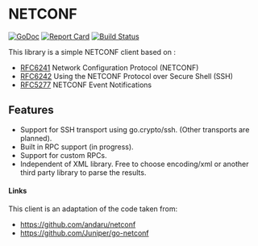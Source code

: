 # NETCONF

[![GoDoc](https://godoc.org/github.com/adetalhouet/go-netconf/netconf?status.svg)](https://godoc.org/github.com/adetalhouet/go-netconf/netconf)
[![Report Card](https://goreportcard.com/badge/github.com/adetalhouet/go-netconf/netconf)](https://goreportcard.com/report/github.com/adetalhouet/go-netconf/netconf)
[![Build Status](https://travis-ci.org/adetalhouet/go-netconf.png)](https://travis-ci.org/adetalhouet/go-netconf)

This library is a simple NETCONF client based on :
- [RFC6241](http://tools.ietf.org/html/rfc6241) Network Configuration Protocol (NETCONF) 
- [RFC6242](http://tools.ietf.org/html/rfc6242) Using the NETCONF Protocol over Secure Shell (SSH)
- [RFC5277](https://datatracker.ietf.org/doc/html/rfc5277) NETCONF Event Notifications

## Features
* Support for SSH transport using go.crypto/ssh. (Other transports are planned).
* Built in RPC support (in progress).
* Support for custom RPCs.
* Independent of XML library.  Free to choose encoding/xml or another third party library to parse the results.

#### Links
This client is an adaptation of the code taken from:
- https://github.com/andaru/netconf
- https://github.com/Juniper/go-netconf